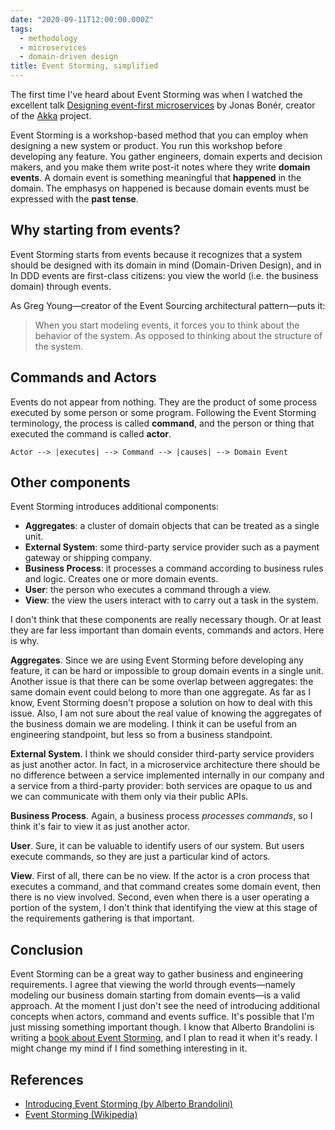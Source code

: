 ```yaml
---
date: "2020-09-11T12:00:00.000Z"
tags:
  - methodology
  - microservices
  - domain-driven design
title: Event Storming, simplified
---
```

The first time I've heard about Event Storming was when I watched the excellent talk [Designing event-first microservices](https://www.infoq.com/presentations/microservices-events-first-design/) by Jonas Bonér, creator of the [Akka](https://github.com/akka/akka) project.

Event Storming is a workshop-based method that you can employ when designing a new system or product. You run this workshop before developing any feature. You gather engineers, domain experts and decision makers, and you make them write post-it notes where they write **domain events**.
A domain event is something meaningful that **happened** in the domain. The emphasys on happened is because domain events must be expressed with the **past tense**.

## Why starting from events?

Event Storming starts from events because it recognizes that a system should be designed with its domain in mind (Domain-Driven Design), and in In DDD events are first-class citizens: you view the world (i.e. the business domain) through events.

As Greg Young—creator of the Event Sourcing architectural pattern—puts it:

> When you start modeling events, it forces you to think about the behavior of the system. As opposed to thinking about the structure of the system.

## Commands and Actors

Events do not appear from nothing. They are the product of some process executed by some person or some program.
Following the Event Storming terminology, the process is called **command**, and the person or thing that executed the command is called **actor**.

```text
Actor --> |executes| --> Command --> |causes| --> Domain Event
```

## Other components

Event Storming introduces additional components:

- **Aggregates**: a cluster of domain objects that can be treated as a single unit.
- **External System**: some third-party service provider such as a payment gateway or shipping company.
- **Business Process**: it processes a command according to business rules and logic. Creates one or more domain events.
- **User**: the person who executes a command through a view.
- **View**: the view the users interact with to carry out a task in the system.

I don't think that these components are really necessary though. Or at least they are far less important than domain events, commands and actors. Here is why.

**Aggregates**. Since we are using Event Storming before developing any feature, it can be hard or impossible to group domain events in a single unit. Another issue is that there can be some overlap between aggregates: the same domain event could belong to more than one aggregate. As far as I know, Event Storming doesn't propose a solution on how to deal with this issue. Also, I am not sure about the real value of knowing the aggregates of the business domain we are modeling. I think it can be useful from an engineering standpoint, but less so from a business standpoint.

**External System**. I think we should consider third-party service providers as just another actor. In fact, in a microservice architecture there should be no difference between a service implemented internally in our company and a service from a third-party provider: both services are opaque to us and we can communicate with them only via their public APIs.

**Business Process**. Again, a business process *processes commands*, so I think it's fair to view it as just another actor.

**User**. Sure, it can be valuable to identify users of our system. But users execute commands, so they are just a particular kind of actors.

**View**. First of all, there can be no view. If the actor is a cron process that executes a command, and that command creates some domain event, then there is no view involved. Second, even when there is a user operating a portion of the system, I don't think that identifying the view at this stage of the requirements gathering is that important.

## Conclusion

Event Storming can be a great way to gather business and engineering requirements. I agree that viewing the world through events—namely modeling our business domain starting from domain events—is a valid approach. At the moment I just don't see the need of introducing additional concepts when actors, command and events suffice. It's possible that I'm just missing something important though. I know that Alberto Brandolini is writing a [book about Event Storming](https://en.wikipedia.org/wiki/Event_storming), and I plan to read it when it's ready. I might change my mind if I find something interesting in it.

## References

- [Introducing Event Storming (by Alberto Brandolini)](https://ziobrando.blogspot.com/2013/11/introducing-event-storming.html)
- [Event Storming (Wikipedia)](https://en.wikipedia.org/wiki/Event_storming)
